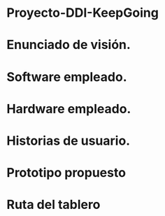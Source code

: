 # Proyecto-DDI-KeepGoing

# Enunciado de visión.

# Software empleado.
 
# Hardware empleado.

# Historias de usuario.

# Prototipo propuesto 

# Ruta del tablero
